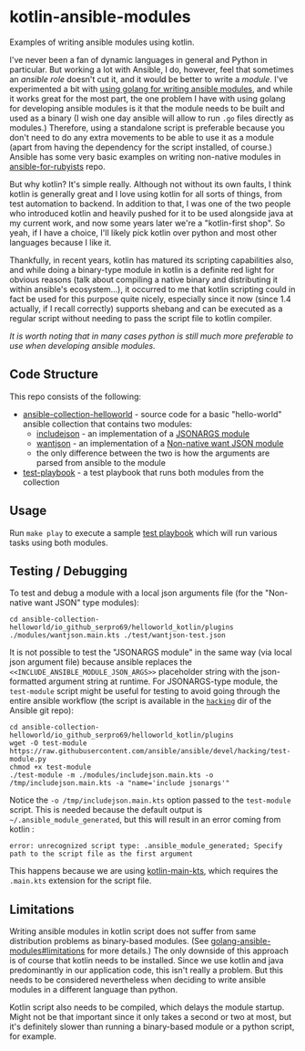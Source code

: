 # kotlin-ansible-modules

Examples of writing ansible modules using kotlin.

I've never been a fan of dynamic languages in general and Python in particular. But working a lot with Ansible, I do, however, feel that sometimes an *ansible role* doesn't cut it, and it would be better to write a *module*. I've experimented a bit with [using golang for writing ansible modules](https://github.com/serpro69/golang-ansible-modules), and while it works great for the most part, the one problem I have with using golang for developing ansible modules is it that the module needs to be built and used as a binary (I wish one day ansible will allow to run `.go` files directly as modules.) Therefore, using a standalone script is preferable because you don't need to do any extra movements to be able to use it as a module (apart from having the dependency for the script installed, of course.) Ansible has some very basic examples on writing non-native modules in [ansible-for-rubyists](https://github.com/ansible/ansible-for-rubyists) repo.

But why kotlin? It's simple really. Although not without its own faults, I think kotlin is generally great and I love using kotlin for all sorts of things, from test automation to backend. In addition to that, I was one of the two people who introduced kotlin and heavily pushed for it to be used alongside java at my current work, and now some years later we're a "kotlin-first shop". So yeah, if I have a choice, I'll likely pick kotlin over python and most other languages because I like it.

Thankfully, in recent years, kotlin has matured its scripting capabilities also, and while doing a binary-type module in kotlin is a definite red light for obvious reasons (talk about compiling a native binary and distributing it within ansible's ecosystem...), it occurred to me that kotlin scripting could in fact be used for this purpose quite nicely, especially since it now (since 1.4 actually, if I recall correctly) supports shebang and can be executed as a regular script without needing to pass the script file to kotlin compiler.

*It is worth noting that in many cases python is still much more preferable to use when developing ansible modules.*

## Code Structure

This repo consists of the following:

- [ansible-collection-helloworld](ansible-collection-helloworld) - source code for a basic "hello-world" ansible collection that contains two modules:
  - [includejson](ansible-collection-helloworld/io_github_serpro69/helloworld_kotlin/plugins/modules/includejson.main.kts) - an implementation of a [JSONARGS module](https://docs.ansible.com/ansible/latest/dev_guide/developing_program_flow_modules.html#jsonargs-modules)
  - [wantjson](ansible-collection-helloworld/io_github_serpro69/helloworld_kotlin/plugins/modules/wantjson.main.kts) - an implementation of a [Non-native want JSON module](https://docs.ansible.com/ansible/latest/dev_guide/developing_program_flow_modules.html#non-native-want-json-modules)
  - the only difference between the two is how the arguments are parsed from ansible to the module
- [test-playbook](test-playbook) - a test playbook that runs both modules from the collection

## Usage

Run `make play` to execute a sample [test playbook](test-playbook/test.yml) which will run various tasks using both modules.

## Testing / Debugging

To test and debug a module with a local json arguments file (for the "Non-native want JSON" type modules):

```
cd ansible-collection-helloworld/io_github_serpro69/helloworld_kotlin/plugins
./modules/wantjson.main.kts ./test/wantjson-test.json
```

It is not possible to test the "JSONARGS module" in the same way (via local json argument file) because ansible replaces the `<<INCLUDE_ANSIBLE_MODULE_JSON_ARGS>>` placeholder string with the json-formatted argument string at runtime. For JSONARGS-type module, the `test-module` script might be useful for testing to avoid going through the entire ansible workflow (the script is available in the [`hacking`](https://github.com/ansible/ansible/tree/devel/hacking) dir of the Ansible git repo):

```
cd ansible-collection-helloworld/io_github_serpro69/helloworld_kotlin/plugins
wget -O test-module https://raw.githubusercontent.com/ansible/ansible/devel/hacking/test-module.py
chmod +x test-module
./test-module -m ./modules/includejson.main.kts -o /tmp/includejson.main.kts -a "name='include jsonargs'"
```

Notice the `-o /tmp/includejson.main.kts` option passed to the `test-module` script. This is needed because the default output is `~/.ansible_module_generated`, but this will result in an error coming from kotlin :

```
error: unrecognized script type: .ansible_module_generated; Specify path to the script file as the first argument
```

This happens because we are using [kotlin-main-kts](https://github.com/Kotlin/kotlin-script-examples/blob/master/jvm/main-kts/MainKts.md), which requires the `.main.kts` extension for the script file.

## Limitations

Writing ansible modules in kotlin script does not suffer from same distribution problems as binary-based modules. (See [golang-ansible-modules#limitations](https://github.com/serpro69/golang-ansible-modules#limitations) for more details.) The only downside of this approach is of course that kotlin needs to be installed. Since we use kotlin and java predominantly in our application code, this isn't really a problem. But this needs to be considered nevertheless when deciding to write ansible modules in a different language than python.

Kotlin script also needs to be compiled, which delays the module startup. Might not be that important since it only takes a second or two at most, but it's definitely slower than running a binary-based module or a python script, for example.
